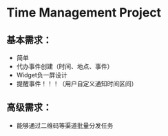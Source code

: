 # Time Management Project

## 基本需求：
* 简单
* 代办事件创建（时间、地点、事件）
* Widget负一屏设计
* 提醒事件！！！（用户自定义通知时间区间）

## 高级需求：
* 能够通过二维码等渠道批量分发任务



